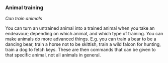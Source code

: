 
### Animal training

_Can train animals_

You can turn an untrained animal into a trained animal when you take an endeavour; depending on which animal, and which type of training. You can make animals do more advanced things. E.g. you can train a bear to be a dancing bear, train a horse not to be skittish, train a wild falcon for hunting, train a dog to fetch keys. These are then commands that can be given to that specific animal, not all animals in general.
